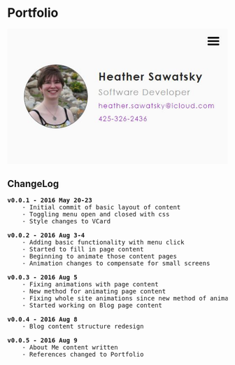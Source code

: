 # Portfolio
<p align="center">
	<img src="images/Website-V.1.JPG"/>
</p>

## ChangeLog
<pre>
<b>v0.0.1 - 2016 May 20-23</b>
	- Initial commit of basic layout of content
	- Toggling menu open and closed with css
	- Style changes to VCard

<b>v0.0.2 - 2016 Aug 3-4</b>
	- Adding basic functionality with menu click
	- Started to fill in page content
	- Beginning to animate those content pages
	- Animation changes to compensate for small screens

<b>v0.0.3 - 2016 Aug 5</b>
	- Fixing animations with page content
	- New method for animating page content
	- Fixing whole site animations since new method of animating page content
	- Started working on Blog page content

<b>v0.0.4 - 2016 Aug 8</b>
	- Blog content structure redesign

<b>v0.0.5 - 2016 Aug 9</b>
	- About Me content written
	- References changed to Portfolio
</pre>
